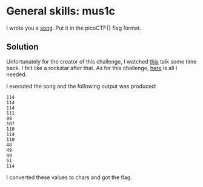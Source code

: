 # General skills: mus1c
I wrote you a [song](https://jupiter.challenges.picoctf.org/static/c0863a3b0170d6dd176be3a595b4b75e/lyrics.txt). Put it in the picoCTF{} flag format.

## Solution
Unfortunately for the creator of this challenge, I watched [this](https://www.youtube.com/watch?v=6avJHaC3C2U) talk some time back. I felt like a rockstar after that. As for this challenge, [here](https://codewithrockstar.com/online) is all I needed.

I executed the song and the following output was produced:
```
114
114
114
111
99
107
110
114
110
48
49
49
51
114
```
I converted these values to chars and got the flag.